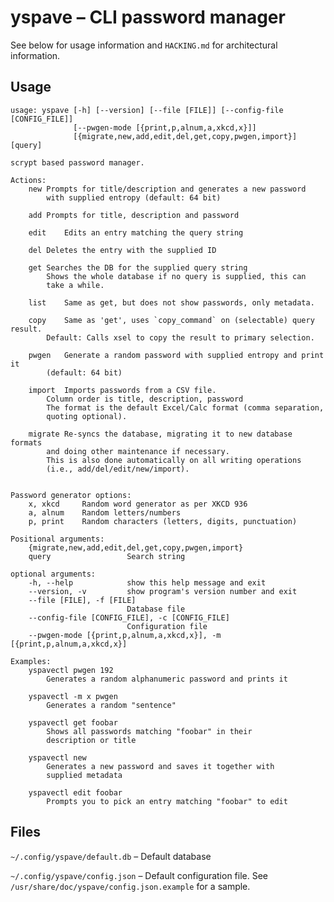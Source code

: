 # yspave – CLI password manager

See below for usage information and `HACKING.md` for architectural information.

## Usage

	usage: yspave [-h] [--version] [--file [FILE]] [--config-file [CONFIG_FILE]]
	              [--pwgen-mode [{print,p,alnum,a,xkcd,x}]]
	              [{migrate,new,add,edit,del,get,copy,pwgen,import}] [query]

	scrypt based password manager.

	Actions:
		new	Prompts for title/description and generates a new password
			with supplied entropy (default: 64 bit)

		add	Prompts for title, description and password

		edit	Edits an entry matching the query string

		del	Deletes the entry with the supplied ID

		get	Searches the DB for the supplied query string
			Shows the whole database if no query is supplied, this can
			take a while.

		list	Same as get, but does not show passwords, only metadata.

		copy	Same as 'get', uses `copy_command` on (selectable) query result.
			Default: Calls xsel to copy the result to primary selection.

		pwgen	Generate a random password with supplied entropy and print it
			(default: 64 bit)

		import	Imports passwords from a CSV file.
			Column order is title, description, password
			The format is the default Excel/Calc format (comma separation,
			quoting optional).

		migrate	Re-syncs the database, migrating it to new database formats
			and doing other maintenance if necessary.
			This is also done automatically on all writing operations
			(i.e., add/del/edit/new/import).


	Password generator options:
		x, xkcd		Random word generator as per XKCD 936
		a, alnum	Random letters/numbers
		p, print	Random characters (letters, digits, punctuation)

	Positional arguments:
		{migrate,new,add,edit,del,get,copy,pwgen,import}
		query                 Search string

	optional arguments:
		-h, --help            show this help message and exit
		--version, -v         show program's version number and exit
		--file [FILE], -f [FILE]
		                      Database file
		--config-file [CONFIG_FILE], -c [CONFIG_FILE]
		                      Configuration file
		--pwgen-mode [{print,p,alnum,a,xkcd,x}], -m [{print,p,alnum,a,xkcd,x}]

	Examples:
		yspavectl pwgen 192
			Generates a random alphanumeric password and prints it

		yspavectl -m x pwgen
			Generates a random "sentence"

		yspavectl get foobar
			Shows all passwords matching "foobar" in their
			description or title

		yspavectl new
			Generates a new password and saves it together with
			supplied metadata

		yspavectl edit foobar
			Prompts you to pick an entry matching "foobar" to edit


## Files
`~/.config/yspave/default.db` – Default database

`~/.config/yspave/config.json` – Default configuration file. See `/usr/share/doc/yspave/config.json.example` for a sample.

